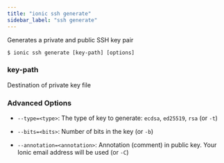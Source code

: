 ```yaml
---
title: "ionic ssh generate"
sidebar_label: "ssh generate"
---
```





Generates a private and public SSH key pair

```shell
$ ionic ssh generate [key-path] [options]
```



### key-path
Destination of private key file




### Advanced Options

 - `--type=<type>`: The type of key to generate: `ecdsa`, `ed25519`, `rsa` (or `-t`)
      
 - `--bits=<bits>`: Number of bits in the key (or `-b`)
      
 - `--annotation=<annotation>`: Annotation (comment) in public key. Your Ionic email address will be used (or `-C`)
      
